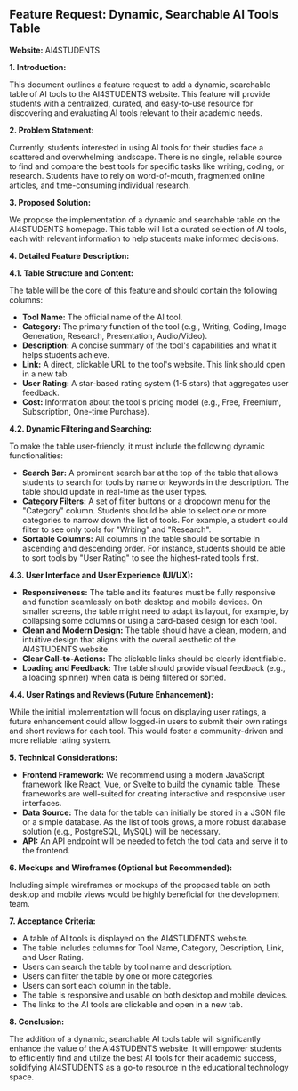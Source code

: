 ## Feature Request: Dynamic, Searchable AI Tools Table

**Website:** AI4STUDENTS

**1. Introduction:**

This document outlines a feature request to add a dynamic, searchable table of AI tools to the AI4STUDENTS website. This feature will provide students with a centralized, curated, and easy-to-use resource for discovering and evaluating AI tools relevant to their academic needs.

**2. Problem Statement:**

Currently, students interested in using AI tools for their studies face a scattered and overwhelming landscape. There is no single, reliable source to find and compare the best tools for specific tasks like writing, coding, or research. Students have to rely on word-of-mouth, fragmented online articles, and time-consuming individual research.

**3. Proposed Solution:**

We propose the implementation of a dynamic and searchable table on the AI4STUDENTS homepage. This table will list a curated selection of AI tools, each with relevant information to help students make informed decisions.

**4. Detailed Feature Description:**

**4.1. Table Structure and Content:**

The table will be the core of this feature and should contain the following columns:

*   **Tool Name:** The official name of the AI tool.
*   **Category:** The primary function of the tool (e.g., Writing, Coding, Image Generation, Research, Presentation, Audio/Video).
*   **Description:** A concise summary of the tool's capabilities and what it helps students achieve.
*   **Link:** A direct, clickable URL to the tool's website. This link should open in a new tab.
*   **User Rating:** A star-based rating system (1-5 stars) that aggregates user feedback.
*   **Cost:** Information about the tool's pricing model (e.g., Free, Freemium, Subscription, One-time Purchase).

**4.2. Dynamic Filtering and Searching:**

To make the table user-friendly, it must include the following dynamic functionalities:

*   **Search Bar:** A prominent search bar at the top of the table that allows students to search for tools by name or keywords in the description. The table should update in real-time as the user types.
*   **Category Filters:** A set of filter buttons or a dropdown menu for the "Category" column. Students should be able to select one or more categories to narrow down the list of tools. For example, a student could filter to see only tools for "Writing" and "Research".
*   **Sortable Columns:** All columns in the table should be sortable in ascending and descending order. For instance, students should be able to sort tools by "User Rating" to see the highest-rated tools first.

**4.3. User Interface and User Experience (UI/UX):**

*   **Responsiveness:** The table and its features must be fully responsive and function seamlessly on both desktop and mobile devices. On smaller screens, the table might need to adapt its layout, for example, by collapsing some columns or using a card-based design for each tool.
*   **Clean and Modern Design:** The table should have a clean, modern, and intuitive design that aligns with the overall aesthetic of the AI4STUDENTS website.
*   **Clear Call-to-Actions:** The clickable links should be clearly identifiable.
*   **Loading and Feedback:** The table should provide visual feedback (e.g., a loading spinner) when data is being filtered or sorted.

**4.4. User Ratings and Reviews (Future Enhancement):**

While the initial implementation will focus on displaying user ratings, a future enhancement could allow logged-in users to submit their own ratings and short reviews for each tool. This would foster a community-driven and more reliable rating system.

**5. Technical Considerations:**

*   **Frontend Framework:** We recommend using a modern JavaScript framework like React, Vue, or Svelte to build the dynamic table. These frameworks are well-suited for creating interactive and responsive user interfaces.
*   **Data Source:** The data for the table can initially be stored in a JSON file or a simple database. As the list of tools grows, a more robust database solution (e.g., PostgreSQL, MySQL) will be necessary.
*   **API:** An API endpoint will be needed to fetch the tool data and serve it to the frontend.

**6. Mockups and Wireframes (Optional but Recommended):**

Including simple wireframes or mockups of the proposed table on both desktop and mobile views would be highly beneficial for the development team.

**7. Acceptance Criteria:**

*   A table of AI tools is displayed on the AI4STUDENTS website.
*   The table includes columns for Tool Name, Category, Description, Link, and User Rating.
*   Users can search the table by tool name and description.
*   Users can filter the table by one or more categories.
*   Users can sort each column in the table.
*   The table is responsive and usable on both desktop and mobile devices.
*   The links to the AI tools are clickable and open in a new tab.

**8. Conclusion:**

The addition of a dynamic, searchable AI tools table will significantly enhance the value of the AI4STUDENTS website. It will empower students to efficiently find and utilize the best AI tools for their academic success, solidifying AI4STUDENTS as a go-to resource in the educational technology space.
